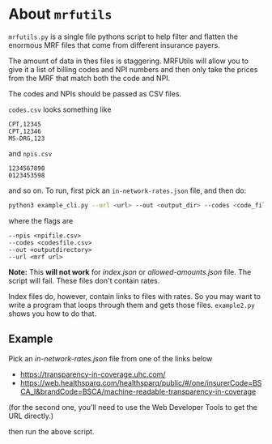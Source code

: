 # About `mrfutils`

`mrfutils.py` is a single file pythons script to help filter and flatten the enormous MRF files that come from different insurance payers. 

The amount of data in thes files is staggering. MRFUtils will allow you to give it a list of billing codes and NPI numbers and then only take the prices from the MRF that match both the code and NPI.

The codes and NPIs should be passed as CSV files.

`codes.csv` looks something like
```commandline
CPT,12345
CPT,12346
MS-DRG,123
```

and `npis.csv`
```commandline
1234567890
0123453598
```
and so on. To run, first pick an `in-network-rates.json` file, and then do:

```bash
python3 example_cli.py --url <url> --out <output_dir> --codes <code_file_location> --npis <npi_file_location>
```

where the flags are
```
--npis <npifile.csv>
--codes <codesfile.csv>
--out <outputdirectory>
--url <mrf url>
```

**Note:** This **will not work** for _index.json_ or _allowed-amounts.json_ file. The script will fail. These files don't contain rates.

Index files do, however, contain links to files with rates. So you may want to write a program that loops through them and gets those files. `example2.py` shows you how to do that.

## Example

Pick an _in-network-rates.json_ file from one of the links below

* https://transparency-in-coverage.uhc.com/
* https://web.healthsparq.com/healthsparq/public/#/one/insurerCode=BSCA_I&brandCode=BSCA/machine-readable-transparency-in-coverage

(for the second one, you'll need to use the Web Developer Tools to get the URL directly.)

then run the above script.